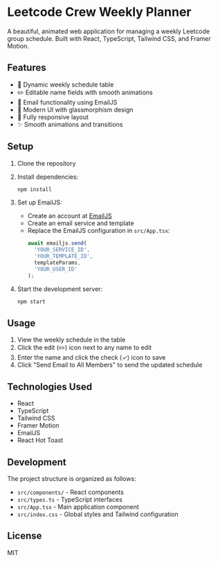 # Leetcode Crew Weekly Planner

A beautiful, animated web application for managing a weekly Leetcode group schedule. Built with React, TypeScript, Tailwind CSS, and Framer Motion.

## Features

- 📅 Dynamic weekly schedule table
- ✏️ Editable name fields with smooth animations
- 📧 Email functionality using EmailJS
- 🎨 Modern UI with glassmorphism design
- 📱 Fully responsive layout
- ✨ Smooth animations and transitions

## Setup

1. Clone the repository
2. Install dependencies:
   ```bash
   npm install
   ```
3. Set up EmailJS:
   - Create an account at [EmailJS](https://www.emailjs.com/)
   - Create an email service and template
   - Replace the EmailJS configuration in `src/App.tsx`:
     ```typescript
     await emailjs.send(
       'YOUR_SERVICE_ID',
       'YOUR_TEMPLATE_ID',
       templateParams,
       'YOUR_USER_ID'
     );
     ```

4. Start the development server:
   ```bash
   npm start
   ```

## Usage

1. View the weekly schedule in the table
2. Click the edit (✏️) icon next to any name to edit
3. Enter the name and click the check (✓) icon to save
4. Click "Send Email to All Members" to send the updated schedule

## Technologies Used

- React
- TypeScript
- Tailwind CSS
- Framer Motion
- EmailJS
- React Hot Toast

## Development

The project structure is organized as follows:

- `src/components/` - React components
- `src/types.ts` - TypeScript interfaces
- `src/App.tsx` - Main application component
- `src/index.css` - Global styles and Tailwind configuration

## License

MIT
